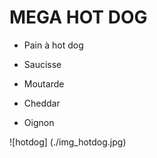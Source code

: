 # MEGA HOT DOG

- Pain à hot dog

- Saucisse

- Moutarde

- Cheddar

- Oignon

![hotdog] (./img_hotdog.jpg)